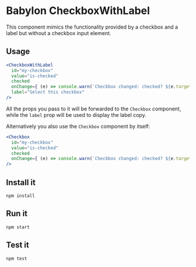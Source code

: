 # Babylon CheckboxWithLabel

This component mimics the functionality provided by a checkbox and a label but without a checkbox input element.

## Usage

```jsx
<CheckboxWithLabel
  id="my-checkbox"
  value="is-checked"
  checked
  onChange={ (e) => console.warn(`Checkbox changed: checked? ${e.target.checked} value: ${e.target.value}`) }
  label="Select this checkbox"
/>
```

All the props you pass to it will be forwarded to the `Checkbox` component, while the `label` prop
will be used to display the label copy.

Alternatively you also use the `Checkbox` component by itself:

```jsx
<Checkbox
  id="my-checkbox"
  value="is-checked"
  checked
  onChange={ (e) => console.warn(`Checkbox changed: checked? ${e.target.checked} value: ${e.target.value}`) }
/>
```

## Install it

```
npm install
```

## Run it

```
npm start
```

## Test it

```
npm test
```
